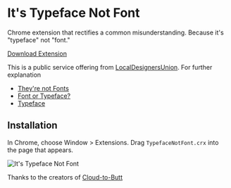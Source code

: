 It's Typeface Not Font
=============

Chrome extension that rectifies a common misunderstanding. Because it's "typeface" not "font."

[Download Extension](https://github.com/frederickk/its-typeface-not-font/blob/master/typeface-not-font.crx?raw=true)

This is a public service offering from [LocalDesignersUnion](https://www.flickr.com/photos/localdesignersunion/). For further explanation
- [They're not Fonts](http://www.aiga.org/theyre-not-fonts/)
- [Font or Typeface?](http://fontfeed.com/archives/font-or-typeface/)
- [Typeface](http://en.wikipedia.org/wiki/Typeface)


Installation
------------

In Chrome, choose Window > Extensions.  Drag `TypefaceNotFont.crx` into the page that appears.


![It's Typeface Not Font](http://frederickk.github.io/its-typeface-not-font/its-typeface-not-font.jpg)


Thanks to the creators of [Cloud-to-Butt](https://github.com/panicsteve/cloud-to-butt)

